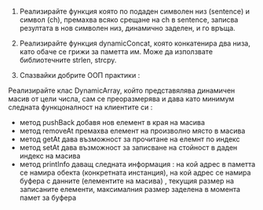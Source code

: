 1. Реализирайте функция която по подаден символен низ (sentence)
и символ (ch), премахва всяко срещане на ch в sentence, записва
резултата в нов символен низ, динамично заделен, и го връща.

2. Реализирайте функция dynamicConcat, която конкатенира два
низа, като обаче се грижи за паметта им. Може да използвате
библиотечните strlen, strcpy.

3. Спазвайки добрите ООП практики :

Реализирайте клас DynamicArray, който представялява динамичен
масив от цели числа, сам се преоразмерява и дава като минимум
следната функцоналност на клиентите си :

- метод pushBack добавя нов елемент в края на масива
- метод removeAt премахва елемент на произволно място в масива
- метод getAt дава възможност за прочитане на елемнт по индекс
- метод setAt дава възможност за записване на стойност в даден
индекс на масива
- метод printInfo даващ следната информация : на кой адрес в
паметта се намира обекта (конкретната инстанция), на кой адрес се
намира буфера с данните (елементите на масива) , текущия размер
на записаните елементи, максималния размер заделена в момента
памет за буфера
